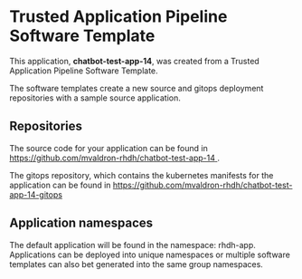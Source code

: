 # Trusted Application Pipeline Software Template

This application, **chatbot-test-app-14**, was created from a Trusted Application Pipeline Software Template.

The software templates create a new source and gitops deployment repositories with a sample source application. 

## Repositories

The source code for your application can be found in [https://github.com/mvaldron-rhdh/chatbot-test-app-14 ](https://github.com/mvaldron-rhdh/chatbot-test-app-14 ).
 
The gitops repository, which contains the kubernetes manifests for the application can be found in 
[https://github.com/mvaldron-rhdh/chatbot-test-app-14-gitops ](https://github.com/mvaldron-rhdh/chatbot-test-app-14-gitops ) 

## Application namespaces 

The default application will be found in the namespace: rhdh-app. Applications can be deployed into unique namespaces or multiple software templates can also bet generated into the same group namespaces.  